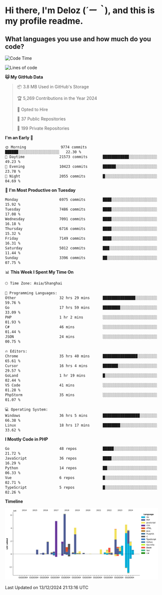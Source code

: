 # **Hi there, I'm Deloz (*´ー｀*), and this is my profile readme.**

## **What languages you use and how much do you code?**

<!--START_SECTION:waka-->
![Code Time](http://img.shields.io/badge/Code%20Time-5%2C272%20hrs%2058%20mins-blue)

![Lines of code](https://img.shields.io/badge/From%20Hello%20World%20I%27ve%20Written-45.3%20million%20lines%20of%20code-blue)

**🐱 My GitHub Data** 

> 📦 3.8 MB Used in GitHub's Storage 
 > 
> 🏆 5,269 Contributions in the Year 2024
 > 
> 💼 Opted to Hire
 > 
> 📜 37 Public Repositories 
 > 
> 🔑 199 Private Repositories 
 > 
**I'm an Early 🐤** 

```text
🌞 Morning                9774 commits        ██████░░░░░░░░░░░░░░░░░░░   22.30 % 
🌆 Daytime                21573 commits       ████████████░░░░░░░░░░░░░   49.23 % 
🌃 Evening                10423 commits       ██████░░░░░░░░░░░░░░░░░░░   23.78 % 
🌙 Night                  2055 commits        █░░░░░░░░░░░░░░░░░░░░░░░░   04.69 % 
```
📅 **I'm Most Productive on Tuesday** 

```text
Monday                   6975 commits        ████░░░░░░░░░░░░░░░░░░░░░   15.92 % 
Tuesday                  7486 commits        ████░░░░░░░░░░░░░░░░░░░░░   17.08 % 
Wednesday                7091 commits        ████░░░░░░░░░░░░░░░░░░░░░   16.18 % 
Thursday                 6716 commits        ████░░░░░░░░░░░░░░░░░░░░░   15.32 % 
Friday                   7149 commits        ████░░░░░░░░░░░░░░░░░░░░░   16.31 % 
Saturday                 5012 commits        ███░░░░░░░░░░░░░░░░░░░░░░   11.44 % 
Sunday                   3396 commits        ██░░░░░░░░░░░░░░░░░░░░░░░   07.75 % 
```


📊 **This Week I Spent My Time On** 

```text
🕑︎ Time Zone: Asia/Shanghai

💬 Programming Languages: 
Other                    32 hrs 29 mins      ███████████████░░░░░░░░░░   59.76 % 
Go                       17 hrs 59 mins      ████████░░░░░░░░░░░░░░░░░   33.09 % 
PHP                      1 hr 2 mins         ░░░░░░░░░░░░░░░░░░░░░░░░░   01.93 % 
C#                       46 mins             ░░░░░░░░░░░░░░░░░░░░░░░░░   01.44 % 
JSON                     24 mins             ░░░░░░░░░░░░░░░░░░░░░░░░░   00.75 % 

🔥 Editors: 
Chrome                   35 hrs 40 mins      ████████████████░░░░░░░░░   65.61 % 
Cursor                   16 hrs 4 mins       ███████░░░░░░░░░░░░░░░░░░   29.57 % 
GoLand                   1 hr 19 mins        █░░░░░░░░░░░░░░░░░░░░░░░░   02.44 % 
VS Code                  41 mins             ░░░░░░░░░░░░░░░░░░░░░░░░░   01.28 % 
PhpStorm                 35 mins             ░░░░░░░░░░░░░░░░░░░░░░░░░   01.07 % 

💻 Operating System: 
Windows                  36 hrs 5 mins       █████████████████░░░░░░░░   66.38 % 
Linux                    18 hrs 17 mins      ████████░░░░░░░░░░░░░░░░░   33.62 % 
```

**I Mostly Code in PHP** 

```text
Go                       48 repos            █████░░░░░░░░░░░░░░░░░░░░   21.72 % 
JavaScript               36 repos            ████░░░░░░░░░░░░░░░░░░░░░   16.29 % 
Python                   14 repos            ██░░░░░░░░░░░░░░░░░░░░░░░   06.33 % 
Vue                      6 repos             █░░░░░░░░░░░░░░░░░░░░░░░░   02.71 % 
TypeScript               5 repos             █░░░░░░░░░░░░░░░░░░░░░░░░   02.26 % 
```



**Timeline**

![Lines of Code chart](https://raw.githubusercontent.com/deloz/deloz/main/assets/bar_graph.png)


 Last Updated on 13/12/2024 21:13:16 UTC
<!--END_SECTION:waka-->
